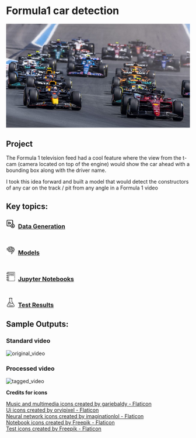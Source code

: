 # Formula1 car detection 
![cover.jpg](https://github.com/SwamiKannan/Formula1-car-detection/blob/main/cover.jpg)

## Project
 The Formula 1 television feed had a cool feature where the view from the t-cam (camera located on top of the engine) would show the car ahead with a bounding box along with the driver name.
 
 I took this idea forward and built a model that would detect the constructors of any car on the track / pit from any angle in a Formula 1 video

## Key topics:
### <img src="https://github.com/SwamiKannan/Formula1-car-detection/blob/main/icons/video_download.png" width=25 align="bottom">&nbsp;&nbsp;[Data Generation](https://github.com/SwamiKannan/Formula1-car-detection/tree/main/data_generation) <br><br>
### <img src="https://github.com/SwamiKannan/Formula1-car-detection/blob/main/icons/artificial-intelligence.png" width=25 align="bottom">&nbsp;&nbsp;[Models](https://github.com/SwamiKannan/Formula1-car-detection/tree/main/model)<br><br>
### <img src="https://github.com/SwamiKannan/Formula1-car-detection/blob/main/icons/notebook.png" width=25 align="bottom">&nbsp;&nbsp;[Jupyter Notebooks](https://github.com/SwamiKannan/Formula1-car-detection/tree/main/notebook)<br><br>
### <img src="https://github.com/SwamiKannan/Formula1-car-detection/blob/main/icons/test.png" width=25 align="bottom">&nbsp;&nbsp;[Test Results](https://github.com/SwamiKannan/Formula1-car-detection/tree/main/test)

## Sample Outputs:

### Standard video<br>
![original_video](https://github.com/SwamiKannan/Formula1-car-detection/blob/main/original-image.gif)

### Processed video<br>
![tagged_video](https://github.com/SwamiKannan/Formula1-car-detection/blob/main/processed-image.gif)
<br>
<p font-size:5px">
<b>Credits for icons</b>


<a href="https://www.flaticon.com/free-icons/music-and-multimedia" title="music and multimedia icons">Music and multimedia icons created by gariebaldy - Flaticon</a>
<br><a href="https://www.flaticon.com/free-icons/ui" title="ui icons">Ui icons created by orvipixel - Flaticon</a>
<br><a href="https://www.flaticon.com/free-icons/neural-network" title="neural network icons">Neural network icons created by imaginationlol - Flaticon
<br><a href="https://www.flaticon.com/free-icons/notebook" title="notebook icons">Notebook icons created by Freepik - Flaticon</a></li>
<br><a href="https://www.flaticon.com/free-icons/test" title="test icons">Test icons created by Freepik - Flaticon</a>
</p>
